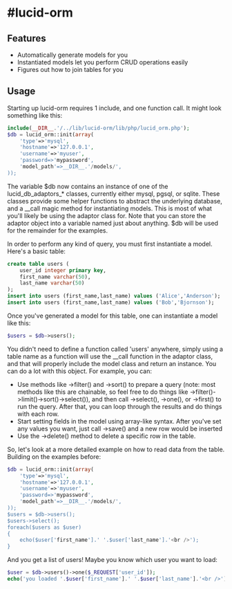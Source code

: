 #lucid-orm
=========

## Features
* Automatically generate models for you
* Instantiated models let you perform CRUD operations easily
* Figures out how to join tables for you

## Usage
Starting up lucid-orm requires 1 include, and one function call. It might look something like this:
```php
include(__DIR__.'/../lib/lucid-orm/lib/php/lucid_orm.php');
$db = lucid_orm::init(array(
	'type'=>'mysql',
	'hostname'=>'127.0.0.1',
	'username'=>'myuser',
	'password=>'mypassword',
	'model_path'=>__DIR__.'/models/',
));
```
The variable $db now contains an instance of one of the lucid_db_adaptors_* classes, currently either mysql, pgsql, or sqlite. These classes provide some helper functions to abstract the underlying database, and a __call magic method for instantiating models. This is most of what you'll likely be using the adaptor class for. Note that you can store the adaptor object into a variable named just about anything. $db will be used for the remainder for the examples.

In order to perform any kind of query, you must first instantiate a model. Here's a basic table:
```sql
create table users (
	user_id integer primary key,
	first_name varchar(50),
	last_name varchar(50)
);
insert into users (first_name,last_name) values ('Alice','Anderson');
insert into users (first_name,last_name) values ('Bob','Bjornson');
```
Once you've generated a model for this table, one can instantiate a model like this:
```php
$users = $db->users();
```
You didn't need to define a function called 'users' anywhere, simply using a table name as a function will use the __call function in the adaptor class, and that will properly include the model class and return an instance. You can do a lot with this object. For example, you can:
* Use methods like ->filter() and ->sort() to prepare a query (note: most methods like this are chainable, so feel free to do things like ->filter()->limit()->sort()->select()), and then call ->select(), ->one(), or ->first() to run the query. After that, you can loop through the results and do things with each row.
* Start setting fields in the model using array-like syntax. After you've set any values you want, just call ->save() and a new row would be inserted
* Use the ->delete() method to delete a specific row in the table.

So, let's look at a more detailed example on how to read data from the table. Building on the examples before:
```php
$db = lucid_orm::init(array(
	'type'=>'mysql',
	'hostname'=>'127.0.0.1',
	'username'=>'myuser',
	'password=>'mypassword',
	'model_path'=>__DIR__.'/models/',
));
$users = $db->users();
$users->select();
foreach($users as $user)
{
	echo($user['first_name'].' '.$user['last_name'].'<br />');
}
```
And you get a list of users! Maybe you know which user you want to load:
```php
$user = $db->users()->one($_REQUEST['user_id']);
echo('you loaded '.$user['first_name'].' '.$user['last_name'].'<br />');
```